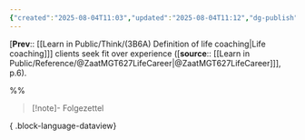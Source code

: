 ```yaml
---
{"created":"2025-08-04T11:03","updated":"2025-08-04T11:12","dg-publish":true,"dg-path":"Think/(3B6A2) Life coaching clients seek fit over experience.md","permalink":"/think/3-b6-a2-life-coaching-clients-seek-fit-over-experience/","dgPassFrontmatter":true,"noteIcon":"1"}
---
```


[**Prev**:: [[Learn in Public/Think/(3B6A) Definition of life coaching\|Life coaching]]] clients seek fit over experience ([**source**:: [[Learn in Public/Reference/@ZaatMGT627LifeCareer\|@ZaatMGT627LifeCareer]]], p.6). 

%%

> [!note]- Folgezettel
>  
{ .block-language-dataview}